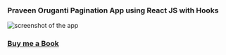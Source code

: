 ### Praveen Oruganti Pagination App using React JS with Hooks

![screenshot of the app](https://raw.githubusercontent.com/praveenorugantitech/praveenorugantitech-reactjs/master/0_Projects/praveenoruganti-pagination-app/src/images/screenshot.PNG "Pagination App")


### [Buy me a Book](https://www.buymeacoffee.com/praveenoruganti)


